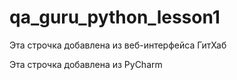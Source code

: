 # qa_guru_python_lesson1

Эта строчка добавлена из веб-интерфейса ГитХаб

Эта строчка добавлена из PyCharm